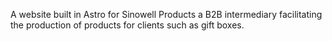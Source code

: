 A website built in Astro for Sinowell Products a B2B intermediary facilitating the production of products for clients such as gift boxes.
